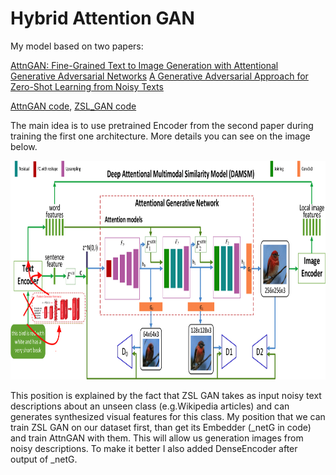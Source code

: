 # Hybrid Attention GAN

My model based on two papers:

[AttnGAN: Fine-Grained Text to Image Generation with Attentional Generative Adversarial Networks](http://openaccess.thecvf.com/content_cvpr_2018/papers/Xu_AttnGAN_Fine-Grained_Text_CVPR_2018_paper.pdf)
[A Generative Adversarial Approach for Zero-Shot Learning from Noisy Texts](http://openaccess.thecvf.com/content_cvpr_2018/papers/Zhu_A_Generative_Adversarial_CVPR_2018_paper.pdf)

[AttnGAN code](https://github.com/taoxugit/AttnGAN), 
[ZSL_GAN code](https://github.com/EthanZhu90/ZSL_GAN)

The main idea is to use pretrained Encoder from the second paper during training the first one architecture.
More details you can see on the image below. 

<img src="framework.png" width="900px" height="350px" />

This position is explained by the fact that ZSL GAN takes as input noisy text descriptions about an unseen class (e.g.Wikipedia articles) and can generates synthesized visual features for this class. 
My position that we can train ZSL GAN on our dataset first, than get its Embedder (_netG in code) and train AttnGAN with them. This will allow us generation images from noisy descriptions. 
To make it better I also added DenseEncoder after output of _netG. 

